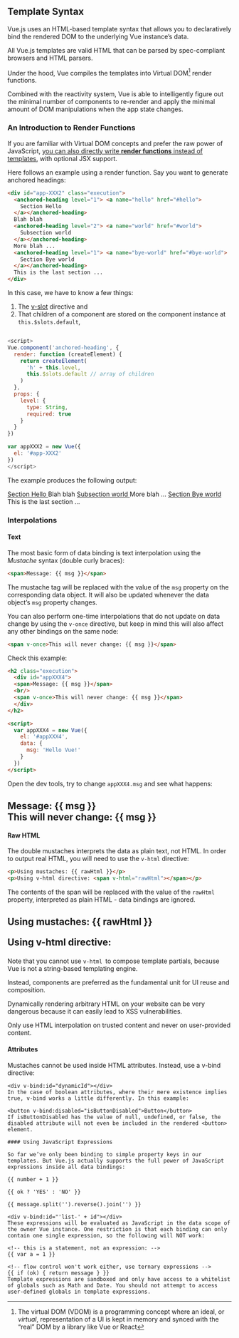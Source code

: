 ## Template Syntax

Vue.js uses an HTML-based template syntax that allows you to declaratively bind the rendered DOM to the underlying Vue instance’s data. 

All Vue.js templates are valid HTML that can be parsed by spec-compliant browsers and HTML parsers.

Under the hood, Vue compiles the templates into Virtual DOM[^virtualDom] render functions. 

[^virtualDom]: The virtual DOM (VDOM) is a programming concept where an ideal, or *virtual*, representation of a UI is kept in memory and synced with the “real” DOM by a library like Vue or React

Combined with the reactivity system, Vue is able to intelligently figure out the minimal number of components to re-render and apply the minimal amount of DOM manipulations when the app state changes.

### An Introduction to Render Functions 

If you are familiar with Virtual DOM concepts and prefer the raw power of JavaScript, [you can also directly write **render functions** instead of templates](https://vuejs.org/v2/guide/render-function.html), with optional JSX support.


Here follows an example using a render function.
Say you want to generate anchored headings:

```html
<div id="app-XXX2" class="execution">
  <anchored-heading level="1"> <a name="hello" href="#hello">
    Section Hello
  </a></anchored-heading>
  Blah blah
  <anchored-heading level="2"> <a name="world" href="#world">
    Subsection world
  </a></anchored-heading>
  More blah ...
  <anchored-heading level="1"> <a name="bye-world" href="#bye-world">
    Section Bye world
  </a></anchored-heading>
  This is the last section ...
</div>
```

In this case, we have to know a few things:

1. The [v-slot](https://vuejs.org/v2/guide/components-slots.html) directive and
2. That children of a component are stored on the component instance at `this.$slots.default`,
   

```js

<script>
Vue.component('anchored-heading', {
  render: function (createElement) {
    return createElement(
      'h' + this.level,   
      this.$slots.default // array of children
    )
  },
  props: {
    level: {
      type: String,
      required: true
    }
  }
})

var appXXX2 = new Vue({
  el: '#app-XXX2'
})
</script>
```

The example produces the following output:

<div id="app-XXX2" class="execution">
  <anchored-heading level="1"> <a name="hello" href="#hello">
    Section Hello
  </a></anchored-heading>
  Blah blah
  <anchored-heading level="2"> <a name="world" href="#world">
    Subsection world
  </a></anchored-heading>
  More blah ...
  <anchored-heading level="1"> <a name="bye-world" href="#bye-world">
    Section Bye world
  </a></anchored-heading>
  This is the last section ...
</div>

<script>
Vue.component('anchored-heading', {
  render: function (createElement) {
    return createElement(
      'h' + this.level,   
      this.$slots.default // array of children
    )
  },
  props: {
    level: {
      type: String,
      required: true
    }
  }
})

var appXXX2 = new Vue({
  el: '#app-XXX2'
})
</script>

### Interpolations


#### Text

The most basic form of data binding is text interpolation using the *Mustache* syntax (double curly braces):

```html
<span>Message: {{ msg }}</span>
``` 

The mustache tag will be replaced with the value of the `msg` property on the corresponding data object. It will also be updated whenever the data object’s `msg` property changes.

You can also perform one-time interpolations that do not update on data change by using the `v-once` directive, but keep in mind this will also affect any other bindings on the same node:

```html
<span v-once>This will never change: {{ msg }}</span>
``` 

Check this example:

```html
<h2 class="execution">
  <div id="appXXX4">
  <span>Message: {{ msg }}</span>
  <br/>
  <span v-once>This will never change: {{ msg }}</span>
  </div>
</h2>

<script>
  var appXXX4 = new Vue({
    el: '#appXXX4',
    data: {
      msg: 'Hello Vue!'
    }
  })
</script>
```

Open the  dev tools, try to change `appXXX4.msg` and see what happens:

<h2 class="execution">
  <div id="appXXX4">
  <span>Message: {{ msg }}</span>
  <br/>
  <span v-once>This will never change: {{ msg }}</span>
  </div>
</h2>

<script>
  var appXXX4 = new Vue({
    el: '#appXXX4',
    data: {
      msg: 'Hello Vue!'
    }
  })
</script>

#### Raw HTML

The double mustaches interprets the data as plain text, not HTML. In order to output real HTML, you will need to use the `v-html` directive:

```html
<p>Using mustaches: {{ rawHtml }}</p>
<p>Using v-html directive: <span v-html="rawHtml"></span></p>
``` 

The contents of the span will be replaced with the value of the `rawHtml` property, interpreted as plain HTML - data bindings are ignored. 

<h2 class="execution">
  <div id="appXXX5">
 <p>Using mustaches: {{ rawHtml }}</p>
 <p>Using v-html directive: <span v-html="rawHtml"></span></p>
  </div>
</h2>

<script>
  var appXXX5 = new Vue({
    el: '#appXXX5',
    data: {
      rawHtml: '<i>Hello</i> <b>Vue</b>!'
    }
  })
</script>

Note that you cannot use `v-html `to compose template partials, 
because Vue is not a string-based templating engine. 

Instead, components are preferred as the fundamental unit for UI reuse and composition.

Dynamically rendering arbitrary HTML on your website can be very dangerous because it can easily lead to XSS vulnerabilities. 

Only use HTML interpolation on trusted content and never on user-provided content.

#### Attributes

Mustaches cannot be used inside HTML attributes. Instead, use a v-bind directive:

```
<div v-bind:id="dynamicId"></div>
In the case of boolean attributes, where their mere existence implies true, v-bind works a little differently. In this example:

<button v-bind:disabled="isButtonDisabled">Button</button>
If isButtonDisabled has the value of null, undefined, or false, the disabled attribute will not even be included in the rendered <button> element.

#### Using JavaScript Expressions

So far we’ve only been binding to simple property keys in our templates. But Vue.js actually supports the full power of JavaScript expressions inside all data bindings:

{{ number + 1 }}

{{ ok ? 'YES' : 'NO' }}

{{ message.split('').reverse().join('') }}

<div v-bind:id="'list-' + id"></div>
These expressions will be evaluated as JavaScript in the data scope of the owner Vue instance. One restriction is that each binding can only contain one single expression, so the following will NOT work:

<!-- this is a statement, not an expression: -->
{{ var a = 1 }}

<!-- flow control won't work either, use ternary expressions -->
{{ if (ok) { return message } }}
Template expressions are sandboxed and only have access to a whitelist of globals such as Math and Date. You should not attempt to access user-defined globals in template expressions.
```